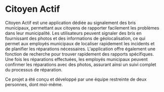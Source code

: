 # Citoyen Actif 
Citoyen Actif est une application dédiée au signalement des bris municipaux, permettant aux citoyens de rapporter facilement les problèmes dans leur municipalité. Les utilisateurs peuvent signaler des bris en fournissant des photos et des informations de géolocalisation, ce qui permet aux employés municipaux de localiser rapidement les incidents et de planifier les réparations nécessaires. L'application offre également une fonction de recherche pour trouver rapidement des rapports spécifiques. Une fois les réparations effectuées, les employés municipaux peuvent confirmer les réparations avec des photos, assurant ainsi un suivi complet du processus de réparation.

Ce projet a été conçu et développé par une équipe restreinte de deux personnes, dont moi-même.




